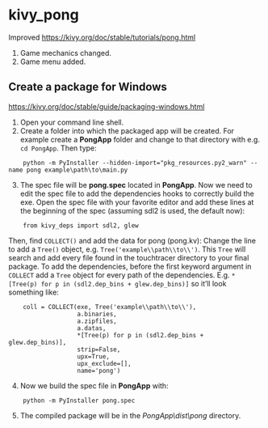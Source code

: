# kivy_pong

Improved https://kivy.org/doc/stable/tutorials/pong.html

1. Game mechanics changed.
2. Game menu added.

## Create a package for Windows

https://kivy.org/doc/stable/guide/packaging-windows.html

1. Open your command line shell.
2. Create a folder into which the packaged app will be created. For example create a **PongApp** folder and change to that directory with e.g. `cd PongApp`. Then type:
```
    python -m PyInstaller --hidden-import="pkg_resources.py2_warn" --name pong example\path\to\main.py
```
3. The spec file will be **pong.spec** located in **PongApp**. Now we need to edit the spec file to add the dependencies hooks to correctly build the exe. Open the spec file with your favorite editor and add these lines at the beginning of the spec (assuming sdl2 is used, the default now):
```
    from kivy_deps import sdl2, glew
```
Then, find `COLLECT()` and add the data for pong (pong.kv): Change the line to add a `Tree()` object, e.g. `Tree('example\\path\\to\\')`. This `Tree` will search and add every file found in the touchtracer directory to your final package.
To add the dependencies, before the first keyword argument in `COLLECT` add a `Tree` object for every path of the dependencies. E.g. `*[Tree(p) for p in (sdl2.dep_bins + glew.dep_bins)]` so it’ll look something like:
```
    coll = COLLECT(exe, Tree('example\\path\\to\\'),
                   a.binaries,
                   a.zipfiles,
                   a.datas,
                   *[Tree(p) for p in (sdl2.dep_bins + glew.dep_bins)],
                   strip=False,
                   upx=True,
                   upx_exclude=[],
                   name='pong')
```
4. Now we build the spec file in **PongApp** with:
```
    python -m PyInstaller pong.spec
```
5. The compiled package will be in the *PongApp\dist\pong* directory.
